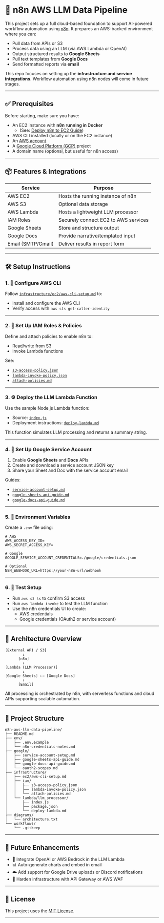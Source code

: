 # 🤖 n8n AWS LLM Data Pipeline

This project sets up a full cloud-based foundation to support AI-powered workflow automation using [n8n](https://n8n.io). It prepares an AWS-backed environment where you can:

- Pull data from APIs or S3
- Process data using an LLM (via AWS Lambda or OpenAI)
- Output structured results to **Google Sheets**
- Pull text templates from **Google Docs**
- Send formatted reports via **email**

This repo focuses on setting up the **infrastructure and service integrations**. Workflow automation using n8n nodes will come in future stages.

---

## ✅ Prerequisites

Before starting, make sure you have:

- An EC2 instance with **n8n running in Docker**
  - (See: [Deploy n8n to EC2 Guide](#))
- AWS CLI installed (locally or on the EC2 instance)
- An [AWS account](https://aws.amazon.com/)
- A [Google Cloud Platform (GCP)](https://console.cloud.google.com/) project
- A domain name (optional, but useful for n8n access)

---

## 📦 Features & Integrations

| Service      | Purpose                                      |
|--------------|----------------------------------------------|
| AWS EC2      | Hosts the running instance of n8n            |
| AWS S3       | Optional data storage                        |
| AWS Lambda   | Hosts a lightweight LLM processor            |
| IAM Roles    | Securely connect EC2 to AWS services         |
| Google Sheets| Store and structure output                   |
| Google Docs  | Provide narrative/templated input            |
| Email (SMTP/Gmail) | Deliver results in report form         |

---

## 🛠️ Setup Instructions

### 1. 🔐 Configure AWS CLI

Follow [`infrastructure/ec2/aws-cli-setup.md`](infrastructure/ec2/aws-cli-setup.md) to:
- Install and configure the AWS CLI
- Verify access with `aws sts get-caller-identity`

---

### 2. 📜 Set Up IAM Roles & Policies

Define and attach policies to enable n8n to:
- Read/write from S3
- Invoke Lambda functions

See:
- [`s3-access-policy.json`](infrastructure/iam/s3-access-policy.json)
- [`lambda-invoke-policy.json`](infrastructure/iam/lambda-invoke-policy.json)
- [`attach-policies.md`](infrastructure/iam/attach-policies.md)

---

### 3. ⚙️ Deploy the LLM Lambda Function

Use the sample Node.js Lambda function:
- Source: [`index.js`](infrastructure/lambda/llm_processor/index.js)
- Deployment instructions: [`deploy-lambda.md`](infrastructure/lambda/llm_processor/deploy-lambda.md)

This function simulates LLM processing and returns a summary string.

---

### 4. 🧾 Set Up Google Service Account

1. Enable **Google Sheets** and **Docs** APIs
2. Create and download a service account JSON key
3. Share your Sheet and Doc with the service account email

Guides:
- [`service-account-setup.md`](google/service-account-setup.md)
- [`google-sheets-api-guide.md`](google/google-sheets-api-guide.md)
- [`google-docs-api-guide.md`](google/google-docs-api-guide.md)

---

### 5. 🔑 Environment Variables

Create a `.env` file using:
```env
# AWS
AWS_ACCESS_KEY_ID=
AWS_SECRET_ACCESS_KEY=

# Google
GOOGLE_SERVICE_ACCOUNT_CREDENTIALS=./google/credentials.json

# Optional
N8N_WEBHOOK_URL=https://your-n8n-url/webhook
```

---

### 6. 🧪 Test Setup

- Run `aws s3 ls` to confirm S3 access
- Run `aws lambda invoke` to test the LLM function
- Use the n8n credentials UI to create:
  - AWS credentials
  - Google credentials (OAuth2 or service account)

---

## 📐 Architecture Overview

```
[External API / S3] 
        ↓
      [n8n]
        ↓
[Lambda (LLM Processor)]
        ↓
[Google Sheets] ←→ [Google Docs]
        ↓
      [Email]
```

All processing is orchestrated by n8n, with serverless functions and cloud APIs supporting scalable automation.

---

## 📂 Project Structure

```
n8n-aws-llm-data-pipeline/
├── README.md
├── env/
│   ├── .env.example
│   └── n8n-credentials-notes.md
├── google/
│   ├── service-account-setup.md
│   ├── google-sheets-api-guide.md
│   ├── google-docs-api-guide.md
│   └── oauth2-scopes.md
├── infrastructure/
│   ├── ec2/aws-cli-setup.md
│   ├── iam/
│   │   ├── s3-access-policy.json
│   │   ├── lambda-invoke-policy.json
│   │   └── attach-policies.md
│   └── lambda/llm_processor/
│       ├── index.js
│       ├── package.json
│       └── deploy-lambda.md
├── diagrams/
│   └── architecture.txt
└── workflows/
    └── .gitkeep
```

---

## 🔮 Future Enhancements

- 🧠 Integrate OpenAI or AWS Bedrock in the LLM Lambda
- 📊 Auto-generate charts and embed in email
- ☁️ Add support for Google Drive uploads or Discord notifications
- 🔐 Harden infrastructure with API Gateway or AWS WAF

---

## 🧠 License

This project uses the [MIT License](LICENSE).

---
